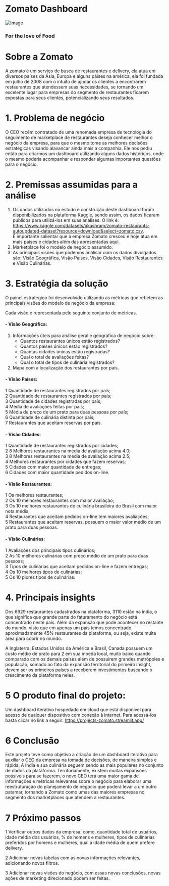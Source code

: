 # Zomato Dashboard
![image](https://github.com/JadsonDS/Zomato_Restaurants-Projects/blob/main/logo.png)
### For the love of Food

# Sobre a Zomato
  A zomato é um serviço de busca de restaurantes e delivery, ela atua em diversos países da Ásia, Europa e alguns páises na américa,
   ela foi fundada em julho de 2008 com o intuito de ajudar os clientes a encontrarem restaurantes que atendessem suas necessidades, 
   se tornando um excelente lugar para empresas do segmento de restaurantes ficarem expostas para seus clientes, potencializando seus 
   resultados. 
   
# 1. Problema de negócio
O CEO recém contratado de uma renomada empresa de tecnologia do seguimento de marketplace de restaurantes deseja conhecer melhor o negócio da empresa, para que o mesmo tome as melhores decisões estratégicas visando alavancar ainda mais a companhia. Ele nos pediu então para criarmos um dashboard utilizando alguns dados históricos, onde o mesmo poderia acompanhar e responder algumas importantes questões para o negócio.

# 2. Premissas assumidas para a análise
  1. Os dados utilizados no estudo e construção deste dashboard foram disponibilizados na plataforma Kaggle, sendo assim, os dados 
   ficaram publicos para utilizá-los em suas analises. O link é: https://www.kaggle.com/datasets/akashram/zomato-restaurants-autoupdated-dataset?resource=download&select=zomato.csv.     
   É importante salientar que a empresa Zomato cresceu e hoje atua em mais países e cidades além das apresentadas aqui.
  2. Marketplace foi o modelo de negócio assumido.
  3. As principais visões que podemos análisar com os dados divulgados são: Visão Geográfica, Visão Países, Visão Cidades, Visão Restaurantes e Visão Culinárias.

# 3. Estratégia da solução
O painel estratégico foi desenvolvido utilizando as métricas que refletem as principais visões do modelo de negócio da empresa:

Cada visão é representada pelo seguinte conjunto de métricas.
#### - Visão Geográfica: 
1. Informações úteis para análise geral e geográfica de negócio sobre:    
    - Quantos restaurantes únicos estão registrados?            
    - Quantos países únicos estão registrados?  
    - Quantas cidades únicas estão registradas?  
    - Qual o total de avaliações feitas?  
    - Qual o total de tipos de culinária registrados?
2. Mapa com a localização dos restaurantes por país.
   
#### - Visão Países:
1 Quantidade de restaurantes registrados por país;    
2 Quantidade de restaurantes registrados por país;    
3 Quantidade de cidades registradas por país;    
4 Média de avaliações feitas por país;    
5 Média de preço de um prato para duas pessoas por país;    
6 Quantidade de culinária distinta por país;    
7 Restaurantes que aceitam reservas por país.   

#### - Visão Cidades:     
1 Quantidade de restaurantes registrados por cidades;    
2 8 Melhores restaurantes na média de avaliação acima 4.0;    
3 8 Melhores restaurantes na média de avaliação acima 2.5;    
4 Melhores restaurantes por cidades que fazem reservas;    
5 Cidades com maior quantidade de entregas;    
6 Cidades com maior quantidade pedidos on-line.  

#### - Visão Restaurantes:               
1 Os melhores restaurantes;    
2 Os 10 melhores restaurantes com maior avaliação;    
3 Os 10 melhores restaurantes de culinária brasileira do Brasil com maior nota média;    
4 Restaurantes que aceitam pedidos on-line tem maiores avaliações;    
5 Restaurantes que aceitam reservas, possuem o maior valor médio de um prato para duas pessoas.  

#### - Visão Culinárias: 
1 Avaliações dos principais tipos culinários;    
2 As 10 melhores culinárias com preço médio de um prato para duas pessoas;      
3 Tipos de culinárias que aceitam pedidos on-line e fazem entregas;    
4 Os 10 melhores tipos de culinárias;    
5 Os 10 piores tipos de culinárias.  

# 4. Principais insights  
Dos 6929 restaurantes cadastrados na plataforma, 3110 estão na índia, o que significa que grande parte do faturamento do negócio está concentrado neste país. Além da expansão que pode acontecer no restante do mundo, visto que em apenas um país temos concentrado aproximadamente 45% restaurantes da plataforma, ou seja, existe muita área para cobrir no mundo.

A Inglaterra, Estados Unidos da América e Brasil, Canada possuem um custo médio de prato para 2 em sua moeda local, muito baixo quando comparado com os demais países além de possuirem grandes metrópoles e população, somado ao fato da expansão territorial do primeiro insight, devem ser os primeiros países a receberem investimentos buscando o crescimento da plataforma neles.





# 5 O produto final do projeto:
Um dashboard iterativo hospedado em cloud que está disponível para acesso de qualquer dispositivo com conexão à internet. Para acessá-los basta clicar no link a seguir: https://projects-zomato.streamlit.app/

# 6 Conclusão
Este projeto teve como objetivo a criação de um dashboard iterativo para auxiliar o CEO da empresa na tomada de decisões, de maneira simples e rápida. 
A Índia e sua culinária seguem sendo as mais populares no conjunto de dados da plataforma.
Territoriamente, existem muitas expansões possíveis para se fazerem, o novo CEO terá uma maior gama de informações e métricas relevantes sobre o negócio para elaborar uma reestruturação do planejamento de negócio que poderá levar a um outro patamar, tornando a Zomato como umas das maiores empresas no segmento dos marketplaces que atendem a restaurantes.

# 7 Próximo passos
1 Verificar outros dados da empresa, como, quantidade total de usuários, idade média dos usuários, % de homens e mulheres, tipos de culinárias preferidos por homens e mulheres, qual a idade média de quem prefere delivery.

2 Adicionar novas tabelas com as novas informações relevantes, adicionando novos filtros.

3 Adicionar novas visões do negócio, com essas novas conclusões, novas ações de marketing direcionado podem ser feitas.






